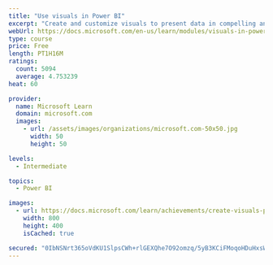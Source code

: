 ```yaml
---
title: "Use visuals in Power BI"
excerpt: "Create and customize visuals to present data in compelling and insightful ways."
webUrl: https://docs.microsoft.com/en-us/learn/modules/visuals-in-power-bi/
type: course
price: Free
length: PT1H16M
ratings:
  count: 5094
  average: 4.753239
heat: 60

provider:
  name: Microsoft Learn
  domain: microsoft.com
  images:
    - url: /assets/images/organizations/microsoft.com-50x50.jpg
      width: 50
      height: 50

levels:
  - Intermediate

topics:
  - Power BI

images:
  - url: https://docs.microsoft.com/learn/achievements/create-visuals-power-bi-desktop-social.png
    width: 800
    height: 400
    isCached: true

secured: "0IbNSNrt365oVdKU1SlpsCWh+rlGEXQhe7O92omzq/5yB3KCiFMoqoHDuHxsWm5Pl76NWtVN/8EoOehC0dAEmCumryfHfm9xqF4paQg4zjBWFxGfv3yAqnABtfSwjD50Ryc/rnNpOJMeVZ+7aNGw+jRooDDFg7QiwTnWKkhSLFiiqEic4Xh/dCrl6QxESQ4AT3Uu2Vc46G0Z0r29F7fxElos/06e8pCAf+AvyQPl4rw/84/uCvrLWrig58Wn9hAVk0N+P1AL72Y5WTd2+7iuKMdAj5feBBwTSbbkRKFxT7+OLuDl7thz+6CWns1ONZsfkZXSU/Di2uPw+Pps+2JYYdRBVMXytI3FgW/jU29UCjVEdgdwChijzsvXraNOn9lG4Ij5UQuzbs2iavl9djePMHYDKFL336/TcuCH6ggsiU4=;7FuHJJ6XkDz5/DXqz1SOEQ=="
---
```


